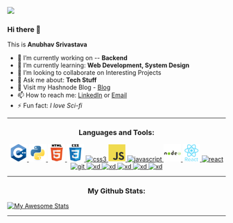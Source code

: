 ![](https://komarev.com/ghpvc/?username=AnubhavSrivastavaGithub)

<!-- This Section has the Basic About Information -->

### Hi there 👋

This is **Anubhav Srivastava**

- 🔭 I’m currently working on -- **Backend**
- 🌱 I’m currently learning: **Web Development, System Design**
- 👯 I’m looking to collaborate on Interesting Projects
- 💬 Ask me about: **Tech Stuff**
- 📖 Visit my Hashnode Blog - <a href="https://thecodecaveofficial.hashnode.dev/">Blog</a>
- 📫 How to reach me: <a href="https://www.linkedin.com/in/anubhav-srivastava-257681158/">LinkedIn</a> or <a href="mailto:anubhavsrivastava181@gmail.com">Email</a>
- ⚡ Fun fact: *I love Sci-fi*

***
<!-- This section has The Languages and Tools-->

<h3 align="center">Languages and Tools:</h3>
<p align="center">
<!-- C++-->
<a href="https://www.w3schools.com/cpp/" target="_blank"> <img src="https://github.com/devicons/devicon/blob/master/icons/cplusplus/cplusplus-original.svg" alt="cplusplus" width="40" height="40"/> </a>
<!-- Python-->
<a href="https://www.python.org" target="_blank"> <img src="https://github.com/devicons/devicon/blob/master/icons/python/python-original.svg" alt="python" width="40" height="40"/> </a> 
<!-- HTML-->
<a href="https://www.w3.org/html/" target="_blank"> <img src="https://github.com/devicons/devicon/blob/master/icons/html5/html5-original-wordmark.svg" alt="html5" width="40" height="40"/> </a> 
<!-- CSS-->
<a href="https://www.w3schools.com/css/" target="_blank"> <img src="https://github.com/devicons/devicon/blob/master/icons/css3/css3-original-wordmark.svg" alt="css3" width="40" height="40"/> </a>
  <!-- BOOTSTRAP-->
<a href="https://getbootstrap.com/" target="_blank"> <img src="https://upload.wikimedia.org/wikipedia/commons/b/b2/Bootstrap_logo.svg" alt="css3" width="40" height="40"/> </a>
<!-- JS-->
<a href="https://developer.mozilla.org/en-US/docs/Web/JavaScript" target="_blank"> <img src="https://github.com/devicons/devicon/blob/master/icons/javascript/javascript-original.svg" alt="javascript" width="40" height="40"/> </a>
  <!-- JQuery-->
<a href="https://jquery.com/" target="_blank"> <img src="https://openjsf.org/wp-content/uploads/sites/84/2019/10/jquery-logo-vertical_large_square.png" alt="javascript" width="40" height="40"/> </a> 
<!-- NODEJS-->
<a href="https://nodejs.org" target="_blank"> <img src="https://github.com/devicons/devicon/blob/master/icons/nodejs/nodejs-original-wordmark.svg" alt="nodejs" width="40" height="40"/> </a>
<!-- REACTJS-->
<a href="https://reactjs.org/" target="_blank"> <img src="https://github.com/devicons/devicon/blob/master/icons/react/react-original-wordmark.svg" alt="react" width="40" height="40"/> </a>
  <!-- NPM-->
<a href="https://www.npmjs.com/" target="_blank"> <img src="https://upload.wikimedia.org/wikipedia/commons/d/db/Npm-logo.svg" alt="react" width="40" height="40"/> </a> 
<!-- GIT-->
<a href="https://git-scm.com/" target="_blank"> <img src="https://www.vectorlogo.zone/logos/git-scm/git-scm-icon.svg" alt="git" width="40" height="40"/> </a> 
<!-- VSCODE-->
<a href="https://code.visualstudio.com/" target="_blank"> <img src="https://res.cloudinary.com/canonical/image/fetch/f_auto,q_auto,fl_sanitize,w_60,h_60/https://dashboard.snapcraft.io/site_media/appmedia/2019/05/code_ozwVHSV.png" alt="xd" width="40" height="40"/> </a> 
<!-- VIM-->
<a href="https://www.vim.org/" target="_blank"> <img src="https://upload.wikimedia.org/wikipedia/commons/thumb/9/9f/Vimlogo.svg/800px-Vimlogo.svg.png" alt="xd" width="40" height="40"/> </a>
  <!-- ATOM-->
<a href="https://atom.io/" target="_blank"> <img src="https://upload.wikimedia.org/wikipedia/commons/8/80/Atom_editor_logo.svg" alt="xd" width="40" height="40"/> </a>
<!-- BASH-->
<a href="https://www.gnu.org/software/bash/" target="_blank"> <img src="https://upload.wikimedia.org/wikipedia/commons/thumb/4/4b/Bash_Logo_Colored.svg/512px-Bash_Logo_Colored.svg.png" alt="xd" width="40" height="40"/> </a>
<!-- UBUNTU-->
<a href="https://ubuntu.com/" target="_blank"> <img src="https://upload.wikimedia.org/wikipedia/commons/thumb/a/ab/Logo-ubuntu_cof-orange-hex.svg/285px-Logo-ubuntu_cof-orange-hex.svg.png" alt="xd" width="40" height="40"/> </a> </p>

***
<!-- This Section has the github Stats and language Cards-->
<h3 align="center">My Github Stats:</h3>

[![My Awesome Stats](https://awesome-github-stats.azurewebsites.net/user-stats/AnubhavSrivastavaGithub?cardType=octocat&theme=github-dark&preferLogin=false)](https://git.io/awesome-stats-card)
  

***
